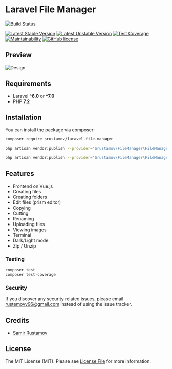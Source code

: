 # Laravel File Manager


[![Build Status](https://travis-ci.org/srustamov/laravel-file-manager.svg?branch=master)](https://travis-ci.org/srustamov/laravel-file-manager)

[![Latest Stable Version](https://poser.pugx.org/srustamov/laravel-file-manager/v/stable)](https://packagist.org/packages/srustamov/laravel-file-manager)
[![Latest Unstable Version](https://poser.pugx.org/srustamov/laravel-file-manager/v/unstable)](https://packagist.org/packages/srustamov/laravel-file-manager)
[![Test Coverage](https://api.codeclimate.com/v1/badges/588a51182465fa590e49/test_coverage)](https://codeclimate.com/github/srustamov/laravel-file-manager/test_coverage)
[![Maintainability](https://api.codeclimate.com/v1/badges/588a51182465fa590e49/maintainability)](https://codeclimate.com/github/srustamov/laravel-file-manager/maintainability)
[![GitHub license](https://img.shields.io/github/license/srustamov/laravel-file-manager.svg)](https://github.com/srustamov/laravel-file-manager/blob/master/LICENSE)

## Preview
![Design](https://i.ibb.co/Jc6kxYk/ezgif-com-video-to-gif.gif|width:100)

## Requirements

- Laravel **^6.0** or **^7.0**
- PHP **7.2**

## Installation

You can install the package via composer:

```bash
composer require srustamov/laravel-file-manager
```

```bash
php artisan vendor:publish --provider="Srustamov\FileManager\FileManagerServiceProvider" --tag="config"
```
```bash
php artisan vendor:publish --provider="Srustamov\FileManager\FileManagerServiceProvider" --tag="public" --force
```

## Features

* Frontend on Vue.js
* Creating files
* Creating folders
* Edit files (prism editor)
* Copying 
* Cutting
* Renaming
* Uploading files
* Viewing images
* Terminal
* Dark/Light mode
* Zip / Unzip



### Testing

``` bash
composer test
composer test-coverage
```


### Security

If you discover any security related issues, please email rustemovv96@gmail.com instead of using the issue tracker.

## Credits

- [Samir Rustamov](https://github.com/srustamov)

## License

The MIT License (MIT). Please see [License File](LICENSE.md) for more information.
